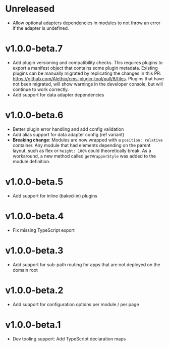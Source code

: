 # Unreleased

- Allow optional adapters dependencies in modules to not throw an error if the adapter is undefined.

# v1.0.0-beta.7

- Add plugin versioning and compatibility checks. This requires plugins to export a manifest object that contains some plugin metadata. Existing plugins can be manually migrated by replicating the changes in this PR: https://github.com/Alethio/cms-plugin-tool/pull/8/files. Plugins that have not been migrated, will show warnings in the developer console, but will continue to work correctly.
- Add support for data adapter dependencies

# v1.0.0-beta.6

- Better plugin error handling and add config validation
- Add alias support for data adapter config (ref variant)
- **Breaking change**: Modules are now wrapped with a `position: relative` container. Any module that had elements depending on the parent layout, such as flex or `height: 100%` could theoretically break. As a workaround, a new method called `getWrapperStyle` was added to the module definition.

# v1.0.0-beta.5

- Add support for inline (baked-in) plugins

# v1.0.0-beta.4

- Fix missing TypeScript export

# v1.0.0-beta.3

- Add support for sub-path routing for apps that are not deployed on the domain root

# v1.0.0-beta.2

- Add support for configuration options per module / per page

# v1.0.0-beta.1

- Dev tooling support: Add TypeScript declaration maps
